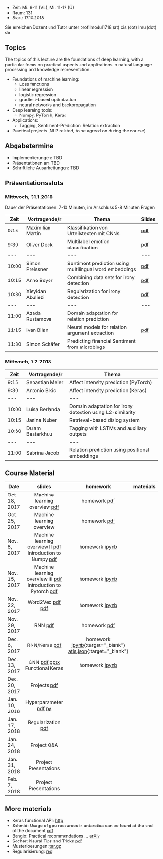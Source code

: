 - Zeit: Mi. 9-11 (VL), Mi. 11-12 (Ü)
- Raum: 131
- Start: 17.10.2018

Sie erreichen Dozent und Tutor unter  profilmodul1718 (at) cis (dot) lmu (dot) de

## Topics

The topics of this lecture are the foundations of deep learning, with a particular focus on practical aspects and applications to natural language processing and knowledge representation.

- Foundations of machine learning:
  - Loss functions
  - linear regression
  - logistic regression
  - gradient-based optimization
  - neural networks and backpropagation
- Deep learning tools:
  - Numpy, PyTorch, Keras
- Applications:
  - Tagging, Sentiment-Prediction, Relation extraction
- Practical projects (NLP related, to be agreed on during the course)


## Abgabetermine
- Implementierungen: TBD
- Präsentationen am TBD
- Schriftliche Ausarbeitungen: TBD

## Präsentationsslots
### Mittwoch, 31.1.2018

Dauer der Präsentationen: 7-10 Minuten, im Anschluss 5-8 Minuten Fragen

| Zeit | Vortragende/r | Thema | Slides |
| --- | --- | --- | --- |
| 9:15 | Maximilian Martin | Klassifikation von Urteilstexten mit CNNs | [pdf](project_Textklassifikation_mit_CNN_Maximilian_Martin.pdf) |
| 9:30 | Oliver Deck | Multilabel emotion classification | [pdf](project_Deck_Multiclass_Aspect.pdf) |
| --- | --- | --- | --- |
| 10:00 | Simon Preissner | Sentiment prediction using multilingual word embeddings | [pdf](project_preissner_presentation.pdf) |
| 10:15 | Anne Beyer | Combining data sets for irony detection | [pdf](project_presentation_Anne_Beyer.pdf) |
| 10:30 | Xieyidan Abuliezi | Regularization for irony detection | [pdf](project_abuliezi_irony_detection.pdf) |
| --- | --- | --- | --- |
| 11:00 | Azada Rustamova | Domain adaptation for relation prediction |  |
| 11:15 | Ivan Bilan | Neural models for relation argument extraction | [pdf](project_TAC_Ivan_Bilan.pdf) |
| 11:30 | Simon Schäfer | Predicting financial Sentiment from microblogs |  |

### Mittwoch, 7.2.2018

| Zeit | Vortragende/r | Thema |
| --- | --- | --- |
| 9:15 | Sebastian Meier | Affect intensity prediction (PyTorch) |
| 9:30 | Antonio Bikic | Affect intensity prediction (Keras) |
| --- | --- | --- |
| 10:00 | Luisa Berlanda | Domain adaptation for irony detection using L2-similarity |
| 10:15 | Janina Nuber | Retrieval-based dialog system |
| 10:30 | Dulam Baatarkhuu | Tagging with LSTMs and auxiliary outputs |
| --- | --- | --- |
| 11:00 | Sabrina Jacob | Relation prediction using positional embeddings |

## Course Material

| Date | slides | homework | materials |
|-----------------------------|:--------------------------------:|:------:|:-------------------------------------------------------------------|
| Oct. 18, 2017 | Machine learning overview [pdf](ml_basics_I.pdf)| homework [pdf](ex01_linalg.pdf) | |
| Oct. 25, 2017 | Machine learning overview | homework [pdf](ex02_probability.pdf) | |
| Nov. 8, 2017 | Machine learning overview II [pdf](ml_basics_II_short.pdf) <br>Introduction to Numpy [pdf](numpy_intro.pdf)| homework [ipynb](numpy.ipynb)  ||
| Nov. 15, 2017 | Machine learning overview III [pdf](ml_basics_III.pdf) <br> Introduction to Pytorch [pdf](pytorch_intro.pdf) | homework [ipynb](pytorch_intro.ipynb)  ||
| Nov. 22, 2017 | Word2Vec [pdf](word2vec.pdf) [pdf](word2vec2.pdf) | homework [ipynb](Pytorch_wordEmbeddings.ipynb)||
| Nov. 29, 2017 | RNN [pdf](rnn_main_ideas.pdf) | homework [pdf](ex06_lstm.pdf)||
| Dec. 6, 2017 | RNN/Keras [pdf](neural_networks.pdf) | homework [ipynb](argument_tagging.ipynb){:target="_blank"} [atis.json](atis.json){:target="_blank"}||
| Dec. 13, 2017| CNN [pdf](convolution_pooling.pdf) [pptx](cnn.pptx)<br> Functional Keras |  homework [ipynb](Sentiment_lstm_cnn_name.ipynb) ||
| Dec. 20, 2017| Projects [pdf](projects.pdf) | ||
| Jan. 10, 2018| Hyperparameter [pdf](hyper_params.pdf) [py](hyperopt.py)| ||
| Jan. 17, 2018| Regularization [pdf](Regularization.pdf) | ||
| Jan. 24, 2018| Project Q&A | ||
| Jan. 31, 2018 | Project Presentations|  ||
| Feb. 7, 2018 | Project Presentations |  ||


## More materials
- Keras functional API: [http](https://keras.io/getting-started/functional-api-guide/)
- Schmid: Usage of gpu resources in antarctica can be found at the end of the document [pdf](http://www.cis.uni-muenchen.de/~schmid/lehre/Experimente/Aufgaben/aufgabe8.pdf)
- Bengio: Practical recommendations ... [arXiv](https://arxiv.org/abs/1206.5533)
- Socher: Neural Tips and Tricks [pdf](http://cs224d.stanford.edu/lectures/CS224d-Lecture6.pdf)
- Musterloesungen: [tar.gz](musterloesungen.tar.gz)
- Regularisierung: [reg](reg.md)
